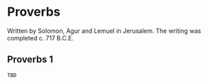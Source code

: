 # Proverbs

Written by Solomon, Agur and Lemuel in Jerusalem. The writing was completed c. 717 B.C.E.

## Proverbs 1

```
TBD
```


